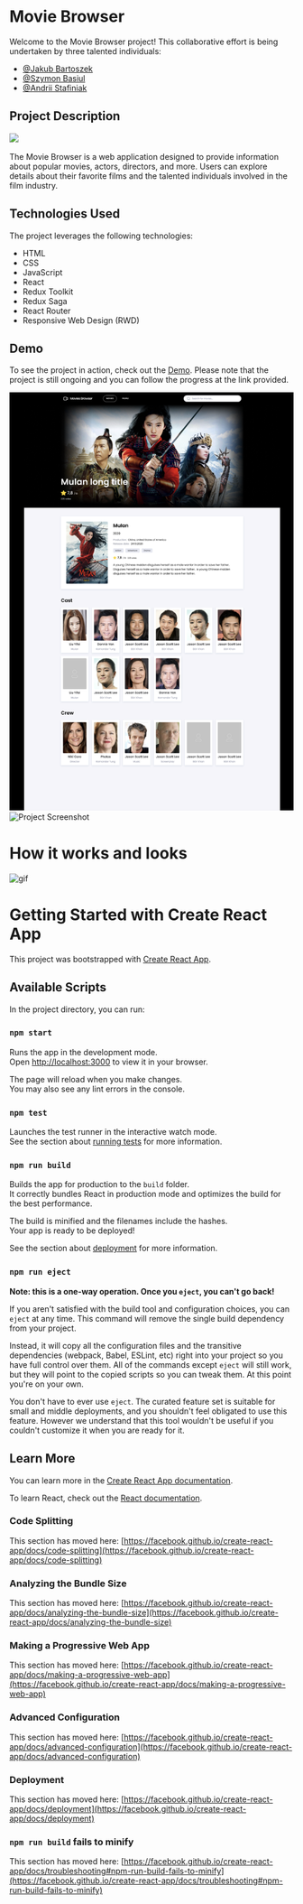 # Movie Browser

Welcome to the Movie Browser project! This collaborative effort is being undertaken by three talented individuals:

- [@Jakub Bartoszek](https://github.com/jakub-bartoszek-developer)
- [@Szymon Basiul](https://github.com/szymonbasiul)
- [@Andrii Stafiniak](https://github.com/AndriiStafiniak)

## Project Description

<img src="https://github.com/jakub-bartoszek-developer/Movie-browser/blob/master/images/task_screen.jpg" width="360px">

The Movie Browser is a web application designed to provide information about popular movies, actors, directors, and more. Users can explore details about their favorite films and the talented individuals involved in the film industry.

## Technologies Used

The project leverages the following technologies:

- HTML
- CSS
- JavaScript
- React
- Redux Toolkit
- Redux Saga
- React Router
- Responsive Web Design (RWD)

## Demo

To see the project in action, check out the [Demo](https://jakub-bartoszek-developer.github.io/Movie-browser/). Please note that the project is still ongoing and you can follow the progress at the link provided.

![Project Screenshot](/readme.png)
![Project Screenshot](/readme1.png)

# How it works and looks

![gif](https://media.giphy.com/media/v1.Y2lkPTc5MGI3NjExYms2NHMwbDRlZmpkbTd3czZxazl2MW5mdDA4MW5zZDlpOXdmcnB6YiZlcD12MV9pbnRlcm5hbF9naWZfYnlfaWQmY3Q9Zw/sue90si46rxKItMdfr/giphy.gif)

# Getting Started with Create React App

This project was bootstrapped with [Create React App](https://github.com/facebook/create-react-app).

## Available Scripts

In the project directory, you can run:

### `npm start`

Runs the app in the development mode.\
Open [http://localhost:3000](http://localhost:3000) to view it in your browser.

The page will reload when you make changes.\
You may also see any lint errors in the console.

### `npm test`

Launches the test runner in the interactive watch mode.\
See the section about [running tests](https://facebook.github.io/create-react-app/docs/running-tests) for more information.

### `npm run build`

Builds the app for production to the `build` folder.\
It correctly bundles React in production mode and optimizes the build for the best performance.

The build is minified and the filenames include the hashes.\
Your app is ready to be deployed!

See the section about [deployment](https://facebook.github.io/create-react-app/docs/deployment) for more information.

### `npm run eject`

**Note: this is a one-way operation. Once you `eject`, you can't go back!**

If you aren't satisfied with the build tool and configuration choices, you can `eject` at any time. This command will remove the single build dependency from your project.

Instead, it will copy all the configuration files and the transitive dependencies (webpack, Babel, ESLint, etc) right into your project so you have full control over them. All of the commands except `eject` will still work, but they will point to the copied scripts so you can tweak them. At this point you're on your own.

You don't have to ever use `eject`. The curated feature set is suitable for small and middle deployments, and you shouldn't feel obligated to use this feature. However we understand that this tool wouldn't be useful if you couldn't customize it when you are ready for it.

## Learn More

You can learn more in the [Create React App documentation](https://facebook.github.io/create-react-app/docs/getting-started).

To learn React, check out the [React documentation](https://reactjs.org/).

### Code Splitting

This section has moved here: [https://facebook.github.io/create-react-app/docs/code-splitting](https://facebook.github.io/create-react-app/docs/code-splitting)

### Analyzing the Bundle Size

This section has moved here: [https://facebook.github.io/create-react-app/docs/analyzing-the-bundle-size](https://facebook.github.io/create-react-app/docs/analyzing-the-bundle-size)

### Making a Progressive Web App

This section has moved here: [https://facebook.github.io/create-react-app/docs/making-a-progressive-web-app](https://facebook.github.io/create-react-app/docs/making-a-progressive-web-app)

### Advanced Configuration

This section has moved here: [https://facebook.github.io/create-react-app/docs/advanced-configuration](https://facebook.github.io/create-react-app/docs/advanced-configuration)

### Deployment

This section has moved here: [https://facebook.github.io/create-react-app/docs/deployment](https://facebook.github.io/create-react-app/docs/deployment)

### `npm run build` fails to minify

This section has moved here: [https://facebook.github.io/create-react-app/docs/troubleshooting#npm-run-build-fails-to-minify](https://facebook.github.io/create-react-app/docs/troubleshooting#npm-run-build-fails-to-minify)
